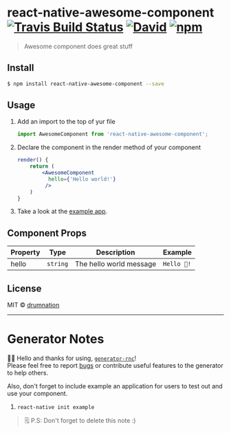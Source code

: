# react-native-awesome-component [![Travis Build Status](https://img.shields.io/travis/drumnation/react-native-awesome-component.svg?style=flat-square)](https://travis-ci.org/drumnation/react-native-awesome-component) [![David](https://img.shields.io/david/dev/drumnation/react-native-awesome-component.svg?style=flat-square)](https://david-dm.org/drumnation/react-native-awesome-component?type=dev) [![npm](https://img.shields.io/npm/dt/react-native-awesome-component.svg?style=flat-square)](https://www.npmjs.com/package/react-native-awesome-component)

> Awesome component does great stuff

## Install
```bash
$ npm install react-native-awesome-component --save
```

## Usage
1. Add an import to the top of yur file
    ```js
    import AwesomeComponent from 'react-native-awesome-component';
    ```
2. Declare the component in the render method of your component
    ```jsx
    render() {
        return (
            <AwesomeComponent
              hello={'Hello world!'}
             />
        )
    }
    ```
3. Take a look at the [example app](/tree/master/example).

## Component Props
| Property | Type     | Description             | Example     |
|----------|----------|-------------------------|-------------|
| hello    | `string` | The hello world message | `Hello 🦄!` |

## License
MIT © [drumnation](https://github.com/drumnation/react-native-awesome-component)

---
# Generator Notes
👋🏽 Hello and thanks for using, [`generator-rnc`](https://github.com/brh55/generator-rnc)! <br>
Please feel free to report [bugs](https://github.com/brh55/generator-rnc/issues) or contribute useful features to the generator to help others.

Also, don't forget to include example an application for users to test out and use your component.

1. `react-native init example`

> 🗒 P.S: Don't forget to delete this note :)

